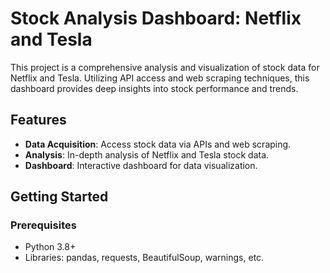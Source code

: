 # Stock Analysis Dashboard: Netflix and Tesla

This project is a comprehensive analysis and visualization of stock data for Netflix and Tesla. Utilizing API access and web scraping techniques, this dashboard provides deep insights into stock performance and trends.

## Features

- **Data Acquisition**: Access stock data via APIs and web scraping.
- **Analysis**: In-depth analysis of Netflix and Tesla stock data.
- **Dashboard**: Interactive dashboard for data visualization.

## Getting Started

### Prerequisites

- Python 3.8+
- Libraries: pandas, requests, BeautifulSoup, warnings, etc.
